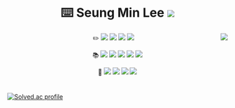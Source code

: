 <div align="center">
<h1 class="line">
⌨️ Seung Min Lee <a href="mailto:seungminlee92@kakao.com" target="_blank"><img src="https://img.shields.io/badge/Kakao-FFCD00?style=flat-square&amp;logo=Kakao&amp;logoColor=white"></a>
</h1>
</div>

<div align="center">
<img align="right" src="https://github-readme-stats.vercel.app/api/top-langs/?username=seungminlee92&theme=dracula&exclude_repo=Computer-Science-Engineering&layout=compact&langs_count=10"/>

:pencil2:
  <img src="https://img.shields.io/badge/Visual Studio Code-007ACC?style=flat-square&logo=Visual Studio Code&logoColor=white">
  <img src="https://img.shields.io/badge/Python-3776AB?style=flat-square&logo=Python&logoColor=white">
  <img src="https://img.shields.io/badge/Oracle-F80000?style=flat-square&logo=Oracle&logoColor=white">
  <img src="https://img.shields.io/badge/MongoDB-47A248?style=flat-square&logo=MongoDB&logoColor=white">
  
:books:
  <img src="https://img.shields.io/badge/pandas-150458?style=flat-square&logo=pandas&logoColor=white">
  <img src="https://img.shields.io/badge/NumPy-013243?style=flat-square&logo=NumPy&logoColor=white">
  <img src="https://img.shields.io/badge/scikit-learn-F7931E?style=flat-square&logo=scikit-learn&logoColor=white">
  <img src="https://img.shields.io/badge/Plotly-3F4F75?style=flat-square&logo=Plotly&logoColor=white">
  <img src="https://img.shields.io/badge/Selenium-43B02A?style=flat-square&logo=Selenium&logoColor=white">
  
:seedling:
  <img src="https://img.shields.io/badge/Elasticsearch-005571?style=flat-square&logo=Elasticsearch&logoColor=white">
  <img src="https://img.shields.io/badge/Django-092E20?style=flat-square&logo=Django&logoColor=white">
  <img src="https://img.shields.io/badge/JavaScript-F7DF1E?style=flat-square&logo=JavaScript&logoColor=white">
  <img src="https://img.shields.io/badge/TypeScript-3178C6?style=flat-square&logo=TypeScript&logoColor=white">
</div>

<h1 class="line">
</h1>

[![Solved.ac profile](http://mazassumnida.wtf/api/v2/generate_badge?boj=seungminlee92)](https://solved.ac/seungminlee92)

<!--
**seungminlee92/seungminlee92** is a ✨ _special_ ✨ repository because its `README.md` (this file) appears on your GitHub profile.

Here are some ideas to get you started:

- 🔭 I’m currently working on ...
- 🌱 I’m currently learning ...
- 👯 I’m looking to collaborate on ...
- 🤔 I’m looking for help with ...
- 💬 Ask me about ...
- 📫 How to reach me: ...
- 😄 Pronouns: ...
- ⚡ Fun fact: ...
![Seungmin's GitHub stats](https://github-readme-stats.vercel.app/api?username=seungminlee92&show_icons=true&theme=radical)
-->

